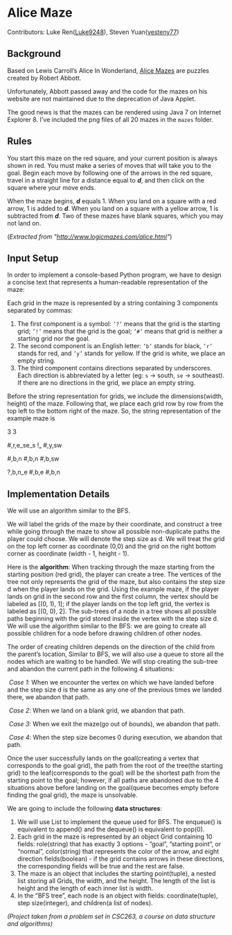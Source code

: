 # Alice Maze

Contributors: Luke Ren([Luke9248](https://github.com/Luke9248)), Steven Yuan([vesteny77](https://github.com/vesteny77))



## Background

Based on Lewis Carroll’s Alice In Wonderland, [Alice Mazes](http://www.logicmazes.com/alice.html) are puzzles created by Robert Abbott.

Unfortunately, Abbott passed away and the code for the mazes on his website are not maintained due to the deprecation of Java Applet.

The good news is that the mazes can be rendered using Java 7 on Internet Explorer 8. I've included the png files of all 20 mazes in the `mazes` folder.



## Rules

You start this maze on the red square, and your current position is always shown in red. You must make a series of moves that will take you to the goal. Begin each move by following one of the arrows in the red square, travel in a straight line for a distance equal to ***d***, and then click on the square where your move ends.

When the maze begins, ***d*** equals 1. When you land on a square with a red arrow, 1 is added to ***d***. When you land on a square with a yellow arrow, 1 is subtracted from ***d***. Two of these mazes have blank squares, which you may not land on.

(*Extracted from "http://www.logicmazes.com/alice.html"*)



## Input Setup

In order to implement a console-based Python program, we have to design a concise text that represents a human-readable representation of the maze:

Each grid in the maze is represented by a string containing 3 components separated by commas:

1. The first component is a symbol: `’?’` means that the grid is the starting grid; `’!’` means that the grid is the goal; `’#’` means that grid is neither a starting grid nor the goal.
2. The second component is an English letter: `’b’` stands for black, `’r’` stands for red, and `’y’` stands for yellow. If the grid is white, we place an empty string.
3. The third component contains directions separated by underscores. Each direction is abbreviated by a letter (eg: `s` -> south, `se` -> southeast). If there are no directions in the grid, we place an empty string.

Before the string representation for grids, we include the dimensions(width, height) of the maze. Following that, we place each grid row by row from the top left to the bottom right of the maze. So, the string representation of the example maze is

3 3

\#,r,e_se_s  !„  #,y,sw

#,b,n  #,b,n  #,b,sw

?,b,n_e  #,b,e  #,b,n



## Implementation Details

We will use an algorithm similar to the BFS.

We will label the grids of the maze by their coordinate, and construct a tree while going through the maze to show all possible non-duplicate paths the player could choose. We will denote the step size as d. We will treat the grid on the top left corner as coordinate (0,0) and the grid on the right bottom corner as coordinate (width - 1, height - 1).

Here is the **algorithm**:
When tracking through the maze starting from the starting position (red grid), the player can create a tree. The vertices of the tree not only represents the grid of the maze, but also contains the step size d when the player lands on the grid. Using the example maze, if the player lands on grid in the second row and the first column, the vertex should be labeled as [(0, 1), 1]; if the player lands on the top left grid, the vertex is labeled as [(0, 0), 2]. The sub-trees of a node in a tree shows all possible paths beginning with the grid stored inside the vertex with the step size d. We will use the algorithm similar to the BFS: we are going to create all possible children for a node before drawing children of other nodes.

The order of creating children depends on the direction of the child from the parent’s location, Similar to BFS, we will also use a queue to store all the nodes which are waiting to be handled. We will stop creating the sub-tree and abandon the current path in the following 4 situations:

​	*Case 1*: When we encounter the vertex on which we have landed before and the step size d is the same as any one of the previous times we landed there, we abandon that path.

​	*Case 2*: When we land on a blank grid, we abandon that path.

​	*Case 3*: When we exit the maze(go out of bounds), we abandon that path.

​	*Case 4*: When the step size becomes 0 during execution, we abandon that path.

Once the user successfully lands on the goal(creating a vertex that corresponds to the goal grid), the path from the root of the tree(the starting grid) to the leaf(corresponds to the goal) will be the shortest path from the starting point to the goal; however, if all paths are abandoned due to the 4 situations above before landing on the goal(queue becomes empty before finding the goal grid), the maze is unsolvable.

We are going to include the following **data structures**:

1. We will use List to implement the queue used for BFS. The enqueue() is equivalent to append() and the dequeue() is equivalent to pop(0).
2. Each grid in the maze is represented by an object Grid containing 10 fields: role(string) that has exactly 3 options - ”goal”, ”starting point”, or “normal”, color(string) that represents the color of the arrow, and eight direction fields(boolean) - if the grid contains arrows in these directions, the corresponding fields will be true and the rest are false.
3. The maze is an object that includes the starting point(tuple), a nested list storing all Grids, the width, and the height. The length of the list is height and the length of each inner list is width.
4. In the ”BFS tree”, each node is an object with fields: coordinate(tuple), step size(integer), and children(a list of nodes).



*(Project taken from a problem set in CSC263, a course on data structure and algorithms)*
